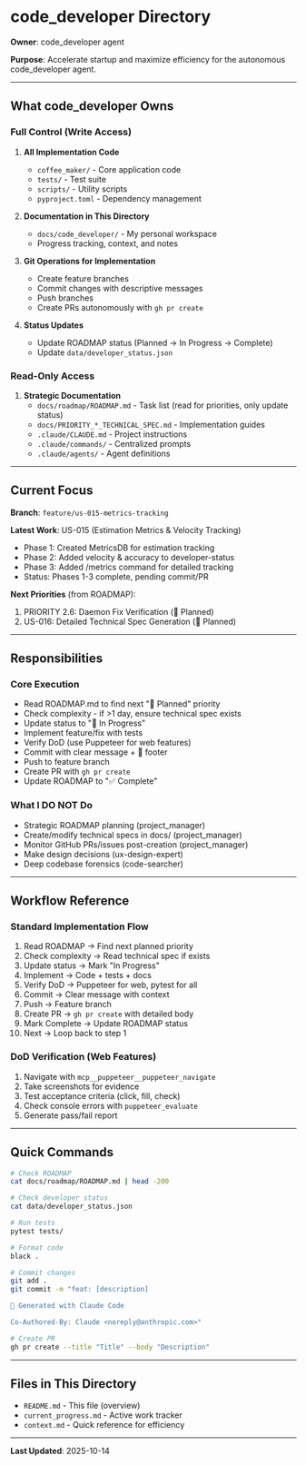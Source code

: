 # code_developer Directory

**Owner**: code_developer agent

**Purpose**: Accelerate startup and maximize efficiency for the autonomous code_developer agent.

---

## What code_developer Owns

### Full Control (Write Access)

1. **All Implementation Code**
   - `coffee_maker/` - Core application code
   - `tests/` - Test suite
   - `scripts/` - Utility scripts
   - `pyproject.toml` - Dependency management

2. **Documentation in This Directory**
   - `docs/code_developer/` - My personal workspace
   - Progress tracking, context, and notes

3. **Git Operations for Implementation**
   - Create feature branches
   - Commit changes with descriptive messages
   - Push branches
   - Create PRs autonomously with `gh pr create`

4. **Status Updates**
   - Update ROADMAP status (Planned → In Progress → Complete)
   - Update `data/developer_status.json`

### Read-Only Access

1. **Strategic Documentation**
   - `docs/roadmap/ROADMAP.md` - Task list (read for priorities, only update status)
   - `docs/PRIORITY_*_TECHNICAL_SPEC.md` - Implementation guides
   - `.claude/CLAUDE.md` - Project instructions
   - `.claude/commands/` - Centralized prompts
   - `.claude/agents/` - Agent definitions

---

## Current Focus

**Branch**: `feature/us-015-metrics-tracking`

**Latest Work**: US-015 (Estimation Metrics & Velocity Tracking)
- Phase 1: Created MetricsDB for estimation tracking
- Phase 2: Added velocity & accuracy to developer-status
- Phase 3: Added /metrics command for detailed tracking
- Status: Phases 1-3 complete, pending commit/PR

**Next Priorities** (from ROADMAP):
1. PRIORITY 2.6: Daemon Fix Verification (📝 Planned)
2. US-016: Detailed Technical Spec Generation (📝 Planned)

---

## Responsibilities

### Core Execution
- Read ROADMAP.md to find next "📝 Planned" priority
- Check complexity - if >1 day, ensure technical spec exists
- Update status to "🔄 In Progress"
- Implement feature/fix with tests
- Verify DoD (use Puppeteer for web features)
- Commit with clear message + 🤖 footer
- Push to feature branch
- Create PR with `gh pr create`
- Update ROADMAP to "✅ Complete"

### What I DO NOT Do
- Strategic ROADMAP planning (project_manager)
- Create/modify technical specs in docs/ (project_manager)
- Monitor GitHub PRs/issues post-creation (project_manager)
- Make design decisions (ux-design-expert)
- Deep codebase forensics (code-searcher)

---

## Workflow Reference

### Standard Implementation Flow
1. Read ROADMAP → Find next planned priority
2. Check complexity → Read technical spec if exists
3. Update status → Mark "In Progress"
4. Implement → Code + tests + docs
5. Verify DoD → Puppeteer for web, pytest for all
6. Commit → Clear message with context
7. Push → Feature branch
8. Create PR → `gh pr create` with detailed body
9. Mark Complete → Update ROADMAP status
10. Next → Loop back to step 1

### DoD Verification (Web Features)
1. Navigate with `mcp__puppeteer__puppeteer_navigate`
2. Take screenshots for evidence
3. Test acceptance criteria (click, fill, check)
4. Check console errors with `puppeteer_evaluate`
5. Generate pass/fail report

---

## Quick Commands

```bash
# Check ROADMAP
cat docs/roadmap/ROADMAP.md | head -200

# Check developer status
cat data/developer_status.json

# Run tests
pytest tests/

# Format code
black .

# Commit changes
git add .
git commit -m "feat: [description]

🤖 Generated with Claude Code

Co-Authored-By: Claude <noreply@anthropic.com>"

# Create PR
gh pr create --title "Title" --body "Description"
```

---

## Files in This Directory

- `README.md` - This file (overview)
- `current_progress.md` - Active work tracker
- `context.md` - Quick reference for efficiency

---

**Last Updated**: 2025-10-14
